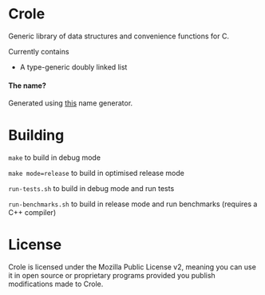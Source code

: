 # Crole
Generic library of data structures and convenience functions for C.

Currently contains
  * A type-generic doubly linked list

#### The name?
Generated using [this](http://mrsharpoblunto.github.io/foswig.js) name generator.

# Building
`make` to build in debug mode

`make mode=release` to build in optimised release mode

`run-tests.sh` to build in debug mode and run tests

`run-benchmarks.sh` to build in release mode and run benchmarks (requires a C++ compiler)

# License
Crole is licensed under the Mozilla Public License v2, meaning you can use it in open source or proprietary programs provided you publish modifications made to Crole.
